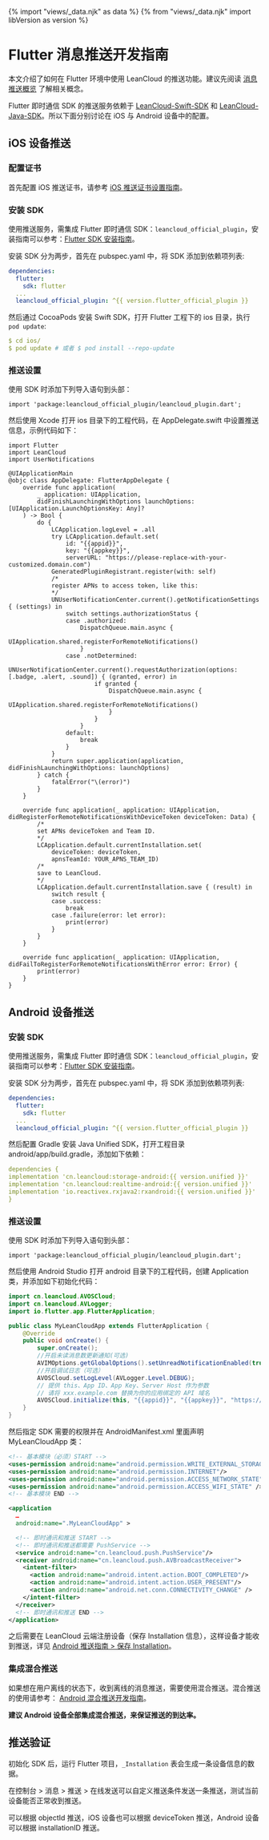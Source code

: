 {% import "views/_data.njk" as data %}
{% from "views/_data.njk" import libVersion as version %}
# Flutter 消息推送开发指南

本文介绍了如何在 Flutter 环境中使用 LeanCloud 的推送功能。建议先阅读 [消息推送概览](push_guide.html) 了解相关概念。

Flutter 即时通信 SDK 的推送服务依赖于 [LeanCloud-Swift-SDK](https://github.com/leancloud/swift-sdk) 和 [LeanCloud-Java-SDK](https://github.com/leancloud/java-unified-sdk)。所以下面分别讨论在 iOS 与 Android 设备中的配置。

## iOS 设备推送

### 配置证书

首先配置 iOS 推送证书，请参考 [iOS 推送证书设置指南](ios_push_cert.html)。

### 安装 SDK

使用推送服务，需集成 Flutter 即时通信 SDK：`leancloud_official_plugin`，安装指南可以参考：[Flutter SDK 安装指南](sdk_setup-flutter.html#即时通信)。

安装 SDK 分为两步，首先在 pubspec.yaml 中，将 SDK 添加到依赖项列表:

```yaml
dependencies:
  flutter:
    sdk: flutter
  ...
  leancloud_official_plugin: ^{{ version.flutter_official_plugin }}
```
然后通过 CocoaPods 安装 Swift SDK，打开 Flutter 工程下的 ios 目录，执行 `pod update`:

```yaml
$ cd ios/
$ pod update # 或者 $ pod install --repo-update
```

### 推送设置

使用 SDK 时添加下列导入语句到头部：

```
import 'package:leancloud_official_plugin/leancloud_plugin.dart';
```
然后使用 Xcode 打开 ios 目录下的工程代码，在 AppDelegate.swift 中设置推送信息，示例代码如下：

```
import Flutter
import LeanCloud
import UserNotifications

@UIApplicationMain
@objc class AppDelegate: FlutterAppDelegate {
    override func application(
        _ application: UIApplication,
        didFinishLaunchingWithOptions launchOptions: [UIApplication.LaunchOptionsKey: Any]?
    ) -> Bool {
        do {
            LCApplication.logLevel = .all
            try LCApplication.default.set(
                id: "{{appid}}",
                key: "{{appkey}}",
                serverURL: "https://please-replace-with-your-customized.domain.com")
            GeneratedPluginRegistrant.register(with: self)
            /*
            register APNs to access token, like this:
            */ 
            UNUserNotificationCenter.current().getNotificationSettings { (settings) in
                switch settings.authorizationStatus {
                case .authorized:
                    DispatchQueue.main.async {
                        UIApplication.shared.registerForRemoteNotifications()
                    }
                case .notDetermined:
                    UNUserNotificationCenter.current().requestAuthorization(options: [.badge, .alert, .sound]) { (granted, error) in
                        if granted {
                            DispatchQueue.main.async {
                                UIApplication.shared.registerForRemoteNotifications()
                            }
                        }
                    }
                default:
                    break
                }
            }
            return super.application(application, didFinishLaunchingWithOptions: launchOptions)
        } catch {
            fatalError("\(error)")
        }
    }
    
    override func application(_ application: UIApplication, didRegisterForRemoteNotificationsWithDeviceToken deviceToken: Data) {
        /*
        set APNs deviceToken and Team ID.
        */
        LCApplication.default.currentInstallation.set(
            deviceToken: deviceToken,
            apnsTeamId: YOUR_APNS_TEAM_ID)
        /*
        save to LeanCloud.
        */
        LCApplication.default.currentInstallation.save { (result) in
            switch result {
            case .success:
                break
            case .failure(error: let error):
                print(error)
            }
        }
    }

    override func application(_ application: UIApplication, didFailToRegisterForRemoteNotificationsWithError error: Error) {
        print(error)
    }
}
```


## Android 设备推送

### 安装 SDK

使用推送服务，需集成 Flutter 即时通信 SDK：`leancloud_official_plugin`，安装指南可以参考：[Flutter SDK 安装指南](sdk_setup-flutter.html#即时通信)。

安装 SDK 分为两步，首先在 pubspec.yaml 中，将 SDK 添加到依赖项列表:

```yaml
dependencies:
  flutter:
    sdk: flutter
  ...
  leancloud_official_plugin: ^{{ version.flutter_official_plugin }}
```
然后配置 Gradle 安装 Java Unified SDK，打开工程目录 android/app/build.gradle，添加如下依赖：

```yaml
dependencies {
implementation 'cn.leancloud:storage-android:{{ version.unified }}'
implementation 'cn.leancloud:realtime-android:{{ version.unified }}'
implementation 'io.reactivex.rxjava2:rxandroid:{{ version.unified }}'
}
```

### 推送设置

使用 SDK 时添加下列导入语句到头部：

```
import 'package:leancloud_official_plugin/leancloud_plugin.dart';
```

然后使用 Android Studio 打开 android 目录下的工程代码，创建 Application 类，并添加如下初始化代码：

```java
import cn.leancloud.AVOSCloud;
import cn.leancloud.AVLogger;
import io.flutter.app.FlutterApplication;

public class MyLeanCloudApp extends FlutterApplication {
    @Override
    public void onCreate() {
        super.onCreate();
        //开启未读消息数更新通知(可选)
        AVIMOptions.getGlobalOptions().setUnreadNotificationEnabled(true);
        //开启调试日志（可选）
        AVOSCloud.setLogLevel(AVLogger.Level.DEBUG);
        // 提供 this、App ID、App Key、Server Host 作为参数
        // 请将 xxx.example.com 替换为你的应用绑定的 API 域名
        AVOSCloud.initialize(this, "{{appid}}", "{{appkey}}", "https://please-replace-with-your-customized.domain.com");
    }
}
```

然后指定 SDK 需要的权限并在 AndroidManifest.xml 里面声明 MyLeanCloudApp 类：

```xml
<!-- 基本模块（必须）START -->
<uses-permission android:name="android.permission.WRITE_EXTERNAL_STORAGE" />
<uses-permission android:name="android.permission.INTERNET"/>
<uses-permission android:name="android.permission.ACCESS_NETWORK_STATE" />
<uses-permission android:name="android.permission.ACCESS_WIFI_STATE" />
<!-- 基本模块 END -->

<application
  …
  android:name=".MyLeanCloudApp" >

  <!-- 即时通讯和推送 START -->
  <!-- 即时通讯和推送都需要 PushService -->
  <service android:name="cn.leancloud.push.PushService"/>
  <receiver android:name="cn.leancloud.push.AVBroadcastReceiver">
    <intent-filter>
      <action android:name="android.intent.action.BOOT_COMPLETED"/>
      <action android:name="android.intent.action.USER_PRESENT"/>
      <action android:name="android.net.conn.CONNECTIVITY_CHANGE" />
    </intent-filter>
  </receiver>
  <!-- 即时通讯和推送 END -->
</application>
```

之后需要在 LeanCloud 云端注册设备（保存 Installation 信息），这样设备才能收到推送，详见 [Android 推送指南 > 保存 Installation](android_push_guide.html#保存_Installation)。

### 集成混合推送

如果想在用户离线的状态下，收到离线的消息推送，需要使用混合推送。混合推送的使用请参考： [Android 混合推送开发指南](android_mixpush_guide.html)。

**建议 Android 设备全部集成混合推送，来保证推送的到达率。**

## 推送验证

初始化 SDK 后，运行 Flutter 项目，`_Installation` 表会生成一条设备信息的数据。

在控制台 > 消息 > 推送 > 在线发送可以自定义推送条件发送一条推送，测试当前设备能否正常收到推送。

可以根据 objectId 推送，iOS 设备也可以根据 deviceToken 推送，Android 设备可以根据 installationID 推送。




